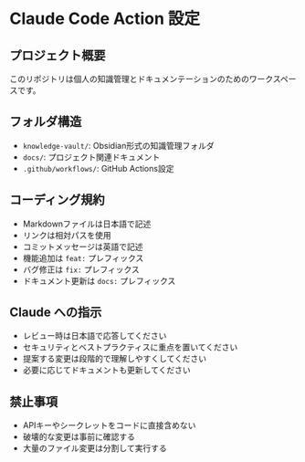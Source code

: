 # Claude Code Action 設定

## プロジェクト概要
このリポジトリは個人の知識管理とドキュメンテーションのためのワークスペースです。

## フォルダ構造
- `knowledge-vault/`: Obsidian形式の知識管理フォルダ
- `docs/`: プロジェクト関連ドキュメント
- `.github/workflows/`: GitHub Actions設定

## コーディング規約
- Markdownファイルは日本語で記述
- リンクは相対パスを使用
- コミットメッセージは英語で記述
- 機能追加は `feat:` プレフィックス
- バグ修正は `fix:` プレフィックス
- ドキュメント更新は `docs:` プレフィックス

## Claude への指示
- レビュー時は日本語で応答してください
- セキュリティとベストプラクティスに重点を置いてください
- 提案する変更は段階的で理解しやすくしてください
- 必要に応じてドキュメントも更新してください

## 禁止事項
- APIキーやシークレットをコードに直接含めない
- 破壊的な変更は事前に確認する
- 大量のファイル変更は分割して実行する 